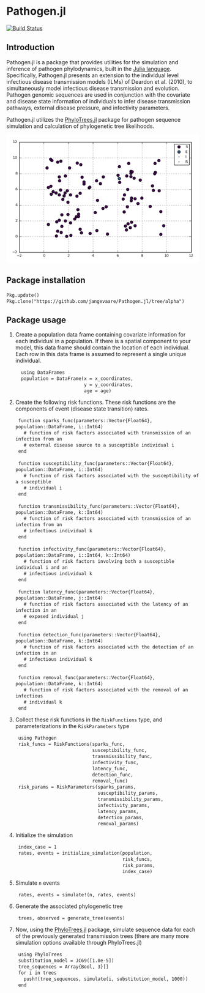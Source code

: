 # Pathogen.jl
[![Build Status](https://travis-ci.org/jangevaare/Pathogen.jl.svg?branch=alpha)](https://travis-ci.org/jangevaare/Pathogen.jl)

## Introduction

Pathogen.jl is a package that provides utilities for the simulation and inference of pathogen phylodynamics, built in the [Julia language](http://julialang.org). Specifically, Pathogen.jl presents an extension to the individual level infectious disease transmission models (ILMs) of Deardon et al. (2010), to simultaneously model infectious disease transmission and evolution. Pathogen genomic sequences are used in conjunction with the covariate and disease state information of individuals to infer disease transmission pathways, external disease pressure, and infectivity parameters.

Pathogen.jl utilizes the [PhyloTrees.jl](https://github.com/jangevaare/PhyloTrees.jl) package for pathogen sequence simulation and calculation of phylogenetic tree likelihoods.


![Phylodynamic simulation](epianimation.gif?raw=true)


## Package installation


    Pkg.update()
    Pkg.clone("https://github.com/jangevaare/Pathogen.jl/tree/alpha")



## Package usage

1. Create a population data frame containing covariate information for each individual in a population. If there is a spatial component to your model, this data frame should contain the location of each individual. Each row in this data frame is assumed to represent a single unique individual.

         using DataFrames
         population = DataFrame(x = x_coordinates,
                                y = y_coordinates,
                                age = age)

2. Create the following risk functions. These risk functions are the components of event (disease state transition) rates.


        function sparks_func(parameters::Vector{Float64}, population::DataFrame, i::Int64)
          # function of risk factors associated with transmission of an infection from an
          # external disease source to a susceptible individual i
        end

        function susceptibility_func(parameters::Vector{Float64}, population::DataFrame, i::Int64)
          # function of risk factors associated with the susceptibility of a susceptible
          # individual i
        end

        function transmissibility_func(parameters::Vector{Float64}, population::DataFrame, k::Int64)
          # function of risk factors associated with transmission of an infection from an
          # infectious individual k
        end

        function infectivity_func(parameters::Vector{Float64}, population::DataFrame, i::Int64, k::Int64)
          # function of risk factors involving both a susceptible individual i and an
          # infectious individual k
        end

        function latency_func(parameters::Vector{Float64}, population::DataFrame, j::Int64)
          # function of risk factors associated with the latency of an infection in an
          # exposed individual j
        end

        function detection_func(parameters::Vector{Float64}, population::DataFrame, k::Int64)
          # function of risk factors associated with the detection of an infection in an
          # infectious individual k
        end

        function removal_func(parameters::Vector{Float64}, population::DataFrame, k::Int64)
          # function of risk factors associated with the removal of an infectious
          # individual k
        end


3. Collect these risk functions in the `RiskFunctions` type, and parameterizations in the `RiskParameters` type

        using Pathogen
        risk_funcs = RiskFunctions(sparks_func,
                                   susceptibility_func,
                                   transmissibility_func,
                                   infectivity_func,
                                   latency_func,
                                   detection_func,
                                   removal_func)
        risk_params = RiskParameters(sparks_params,
                                     susceptibility_params,
                                     transmissibility_params,
                                     infectivity_params,
                                     latency_params,
                                     detection_params,
                                     removal_params)


4. Initialize the simulation

        index_case = 1
        rates, events = initialize_simulation(population,
                                              risk_funcs,
                                              risk_params,
                                              index_case)

5. Simulate `n` events

        rates, events = simulate!(n, rates, events)

6. Generate the associated phylogenetic tree

        trees, observed = generate_tree(events)

7. Now, using the [PhyloTrees.jl](https://github.com/jangevaare/PhyloTrees.jl) package, simulate sequence data for each of the previously generated transmission trees (there are many more simulation options available through PhyloTrees.jl)

        using PhyloTrees
        substitution_model = JC69([1.0e-5])
        tree_sequences = Array{Bool, 3}[]
        for i in trees
          push!(tree_sequences, simulate(i, substitution_model, 1000))
        end
